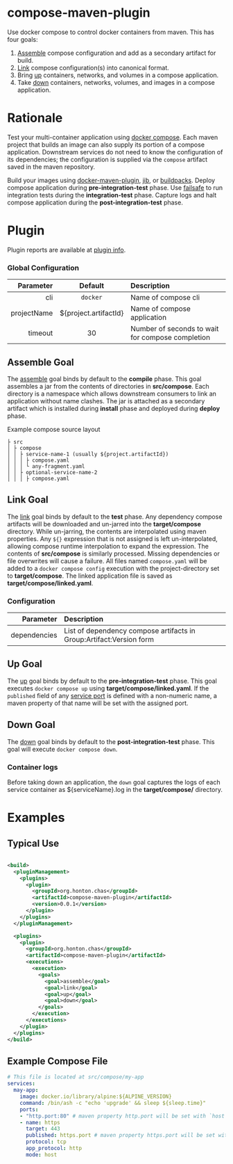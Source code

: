 # compose-maven-plugin

Use docker compose to control docker containers from maven. This has four goals:

1. [Assemble](https://chonton.github.io/compose-maven-plugin/assemble-mojo.html) compose configuration and add as a secondary artifact for build.
2. [Link](https://chonton.github.io/compose-maven-plugin/link-mojo.html) compose configuration(s) into canonical format.
3. Bring [up](https://chonton.github.io/compose-maven-plugin/up-mojo.html) containers, networks, and volumes in a compose application.
4. Take [down](https://chonton.github.io/compose-maven-plugin/down-mojo.html) containers, networks, volumes, and images in a compose application.

# Rationale

Test your multi-container application using [docker compose](https://docs.docker.com/compose/). Each
maven project that builds an image can also supply its portion of a compose application.
Downstream services do not need to know the configuration of its dependencies; the configuration is
supplied via the `compose` artifact saved in the maven repository.

Build your images using [docker-maven-plugin](https://dmp.fabric8.io/),
[jib](https://github.com/GoogleContainerTools/jib/tree/master/jib-maven-plugin), or
[buildpacks](https://github.com/paketo-buildpacks/maven). Deploy compose application during
**pre-integration-test** phase. Use
[failsafe](https://maven.apache.org/surefire/maven-failsafe-plugin/) to run integration tests during
the **integration-test** phase. Capture logs and halt compose application during the
**post-integration-test** phase.

# Plugin

Plugin reports are available
at [plugin info](https://chonton.github.io/compose-maven-plugin/plugin-info.html).

### Global Configuration

|   Parameter |        Default        | Description                                      |
|------------:|:---------------------:|:-------------------------------------------------|
|         cli |       `docker`        | Name of compose cli                              |
| projectName | ${project.artifactId} | Name of compose application                      |
|     timeout |          30           | Number of seconds to wait for compose completion |

## Assemble Goal

The [assemble](https://chonton.github.io/compose-maven-plugin/assemble-mojo.html) goal binds by
default to the **compile** phase. This goal assembles a jar from the contents of directories in
**src/compose**. Each directory is a namespace which allows downstream consumers to link an
application without name clashes. The jar is attached as a secondary artifact which is installed
during **install** phase and deployed during **deploy** phase.

Example compose source layout

```text
├ src
│ ├ compose
│ │ ├ service-name-1 (usually ${project.artifactId})
│ │ │ ├ compose.yaml
│ │ │ └ any-fragment.yaml
│ │ ├ optional-service-name-2
│ │ │ ├ compose.yaml
```

## Link Goal

The [link](https://chonton.github.io/compose-maven-plugin/link-mojo.html) goal binds by default to
the **test** phase. Any dependency compose artifacts will be downloaded and un-jarred into the
**target/compose** directory. While un-jarring, the contents are interpolated using maven
properties. Any `${}` expression that is not assigned is left un-interpolated, allowing compose
runtime interpolation to expand the expression. The contents of **src/compose** is similarly
processed. Missing dependencies or file overwrites will cause a failure. All files
named `compose.yaml` will be added to a `docker compose config` execution with the project-directory
set to **target/compose**. The linked application file is saved as **target/compose/linked.yaml**.

### Configuration

|    Parameter | Description                                                         |
|-------------:|:--------------------------------------------------------------------|
| dependencies | List of dependency compose artifacts in Group:Artifact:Version form |

## Up Goal

The [up](https://chonton.github.io/compose-maven-plugin/up-mojo.html) goal binds by default to the
**pre-integration-test** phase. This goal executes `docker compose up` using
**target/compose/linked.yaml**. If the `published` field of any
[service port](https://docs.docker.com/compose/compose-file/05-services/#ports) is defined with a
non-numeric name, a maven property of that name will be set with the assigned port.

## Down Goal

The [down](https://chonton.github.io/compose-maven-plugin/down-mojo.html) goal binds by default to
the **post-integration-test** phase. This goal will execute `docker compose down`.

### Container logs

Before taking down an application, the `down` goal captures the logs of each service container as
${serviceName}.log in the **target/compose/** directory.

# Examples

## Typical Use

```xml

<build>
  <pluginManagement>
    <plugins>
      <plugin>
        <groupId>org.honton.chas</groupId>
        <artifactId>compose-maven-plugin</artifactId>
        <version>0.0.1</version>
      </plugin>
    </plugins>
  </pluginManagement>

  <plugins>
    <plugin>
      <groupId>org.honton.chas</groupId>
      <artifactId>compose-maven-plugin</artifactId>
      <executions>
        <execution>
          <goals>
            <goal>assemble</goal>
            <goal>link</goal>
            <goal>up</goal>
            <goal>down</goal>
          </goals>
        </execution>
      </executions>
    </plugin>
  </plugins>
</build>
```

## Example Compose File

```yaml
# This file is located at src/compose/my-app
services:
  may-app:
    image: docker.io/library/alpine:${ALPINE_VERSION}
    command: /bin/ash -c "echo 'upgrade' && sleep ${sleep.time}"
    ports:
    - "http.port:80" # maven property http.port will be set with `host` port mapped to port 80
    - name: https
      target: 443
      published: https.port # maven property https.port will be set with `host` port mapped to port 443
      protocol: tcp
      app_protocol: http
      mode: host
```